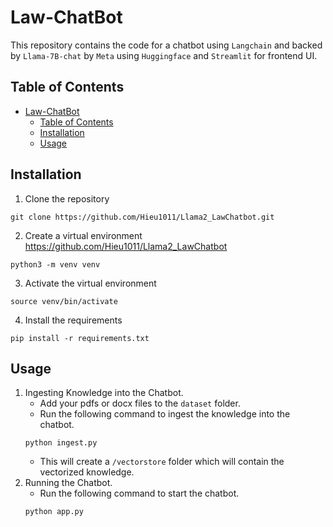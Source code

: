 # Law-ChatBot
This repository contains the code for a chatbot using `Langchain` and backed by `Llama-7B-chat` by `Meta` using `Huggingface` and `Streamlit` for frontend UI.

## Table of Contents
- [Law-ChatBot](#law-chatbot)
  - [Table of Contents](#table-of-contents)
  - [Installation](#installation)
  - [Usage](#usage)

## Installation
1. Clone the repository
```
git clone https://github.com/Hieu1011/Llama2_LawChatbot.git
```
2. Create a virtual environment https://github.com/Hieu1011/Llama2_LawChatbot
```
python3 -m venv venv
```
3. Activate the virtual environment
```
source venv/bin/activate
```
4. Install the requirements
```
pip install -r requirements.txt
```

## Usage
1. Ingesting Knowledge into the Chatbot.
    - Add your pdfs or docx files to the `dataset` folder.
    - Run the following command to ingest the knowledge into the chatbot.
    ```
    python ingest.py
    ```
    - This will create a `/vectorstore` folder which will contain the vectorized knowledge.
2. Running the Chatbot.
    - Run the following command to start the chatbot.
    ```
    python app.py
    ```